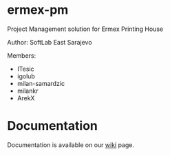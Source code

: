 ermex-pm
========

Project Management solution for Ermex Printing House

Author: SoftLab East Sarajevo

Members:

* ITesic
* igolub
* milan-samardzic
* milankr
* ArekX

Documentation
========

Documentation is available on our [wiki]() page.
